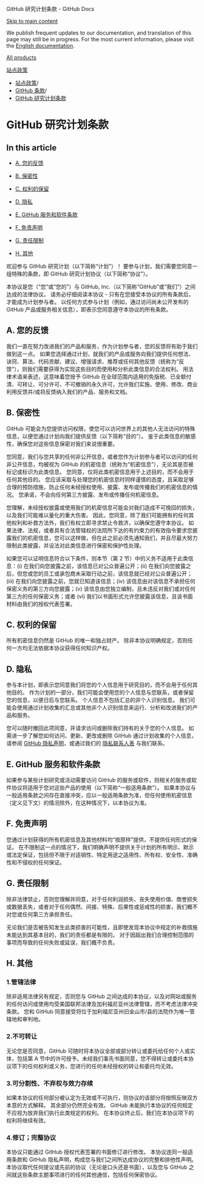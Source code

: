 GitHub 研究计划条款 - GitHub Docs

[Skip to main content](#main-content)

We publish frequent updates to our documentation, and translation of this page may still be in progress. For the most current information, please visit the [English documentation](/en).

[All products](/zh)

[站点政策](/zh/site-policy)

* [站点政策](/zh/site-policy)/
* [GitHub 条款](/zh/site-policy/github-terms)/
* [GitHub 研究计划条款](/zh/site-policy/github-terms/github-research-program-terms)

GitHub 研究计划条款
==========

In this article
----------

* [A. 您的反馈](#a-your-feedback)

* [B. 保密性](#b-confidentiality)

* [C. 权利的保留](#c-reservation-of-rights)

* [D. 隐私](#d-privacy)

* [E. GitHub 服务和软件条款](#e-github-services-and-software-terms)

* [F. 免责声明](#f-disclaimer-of-warranties)

* [G. 责任限制](#g-limitation-of-liability)

* [H. 其他](#h-miscellaneous)

欢迎参与 GitHub 研究计划（以下简称“计划”）！ 要参与计划，我们需要您同意一组特殊的条款，即 GitHub 研究计划协议（以下简称“协议”）。

本协议是您（“您”或“您的”）与 GitHub, Inc.（以下简称“GitHub”或“我们”）之间达成的法律协议。 请务必仔细阅读本协议 - 只有在您接受本协议的所有条款后，才能成为计划参与者。 以任何方式参与计划（例如，通过访问尚未公开发布的 GitHub 产品或服务相关信息），即表示您同意遵守本协议的所有条款。

[](#a-your-feedback)A. 您的反馈
----------

我们一直在努力改进我们的产品和服务，作为计划参与者，您的反馈将有助于我们做到这一点。 如果您选择通过计划，就我们的产品或服务向我们提供任何想法、诀窍、算法、代码贡献、建议、增强请求、推荐或任何其他反馈（统称为“反馈”），则我们需要获得为实现这些目的而使用和分析此类信息的合法权利。 用法律术语来表述，这意味着您授予 GitHub 在全球范围内适用的免版税、已全额付清、可转让、可分许可、不可撤销的永久许可，允许我们实施、使用、修改、商业利用反馈并/或将反馈纳入我们的产品、服务和文档。

[](#b-confidentiality)B. 保密性
----------

GitHub 可能会为您提供访问权限，使您可以访问世界上的其他人无法访问的特殊信息，以便您通过计划向我们提供反馈（以下简称“目的”）。 鉴于此类信息的敏感性，确保您对这些信息保密对我们来说很重要。

您同意，我们与您共享的任何非公开信息，或者您作为计划参与者可以访问的任何非公开信息，均被视为 GitHub 的机密信息（统称为“机密信息”），无论其是否被标记或标识为此类信息。 您同意，仅将此类机密信息用于上述目的，而不会用于任何其他目的。 您应该采取与处理您的机密信息时同样谨慎的态度，且采取足够合理的预防措施，防止任何未经授权使用、披露、发布或传播我们的机密信息的情况。 您承诺，不会向任何第三方披露、发布或传播任何机密信息。

您理解，未经授权披露或使用我们的机密信息可能会对我们造成不可挽回的损失，以及我们可能难以量化的重大伤害。 因此，您同意，除了我们可能拥有的任何其他权利和补救方法外，我们有权立即寻求禁止令救济，以确保您遵守本协议。 如果法律、法规，或者具有合法管辖权的法院所下达的有约束力的有效指令要求您披露我们的机密信息，您可以这样做，但在此之前必须先通知我们，并且尽最大努力限制此类披露，并设法对此类信息进行保密和保护性处理。

如果您可以证明信息符合以下条件，则本节（第 2 节）中的义务不适用于此类信息：(i) 在我们向您披露之前，该信息已对公众普遍公开；(ii) 在我们向您披露之后，但您或您的员工或承包商未采取行动之前，该信息就已经对公众普遍公开；(iii) 在我们向您披露之前，您就已知道该信息；(iv) 该信息由对该信息不承担任何保密义务的第三方向您披露；(v) 该信息由您独立编制，且未违反对我们或对任何第三方的任何保密义务；或者 (vi) 我们以书面形式允许您披露该信息，且该书面材料由我们的授权代表签署。

[](#c-reservation-of-rights)C. 权利的保留
----------

所有机密信息仍然是 GitHub 的唯一和独占财产。 除非本协议明确规定，否则任何一方均无法依据本协议获得任何知识产权。

[](#d-privacy)D. 隐私
----------

参与本计划，即表示您同意我们将您的个人信息用于研究目的，而不会用于任何其他目的。 作为计划的一部分，我们可能会使用您的个人信息与您联系，或者保留您的信息，以便日后与您联系。 个人信息不包括汇总的非个人识别信息。 我们可能会使用通过计划收集的汇总或其他非个人识别信息来运行、分析和改进我们的产品和服务。

您可以随时撤回此项同意，并请求访问或删除我们持有的关于您的个人信息。 如需进一步了解您如何访问、更新、更改或删除 GitHub 通过计划收集的个人信息，请参阅 [GitHub 隐私声明](/zh/site-policy/privacy-policies/github-privacy-statement)，或通过我们的 [隐私联系人表](https://github.com/contact/privacy) 与我们联系。

[](#e-github-services-and-software-terms)E. GitHub 服务和软件条款
----------

如果参与某些计划研究或活动需要访问 GitHub 的服务或软件，则相关的服务或软件协议将适用于您对这些产品的使用（以下简称“一般适用条款”）。 如果本协议与一般适用条款之间存在直接冲突，应以一般适用条款为准，但任何使用机密信息（定义见下文）的情况除外，在这种情况下，以本协议为准。

[](#f-disclaimer-of-warranties)F. 免责声明
----------

您通过计划获得的所有机密信息及其他材料均“按原样”提供，不提供任何形式的保证。 在不限制这一点的情况下，我们明确声明不提供关于计划的所有明示、默示或法定保证，包括但不限于对适销性、特定用途之适用性、所有权、安全性、准确性和不侵权的任何保证。

[](#g-limitation-of-liability)G. 责任限制
----------

除非法律禁止，否则您理解并同意，对于任何利润损失、丧失使用价值、商誉损失或数据丢失，或者对于任何偶然、间接、特殊、后果性或惩戒性的损害，我们概不对您或任何第三方承担责任。

无论我们是否被告知发生此类损害的可能性，且即使发现本协议中规定的补救措施未能达到其基本目的，我们的责任都是有限的。 对于因超出我们合理控制范围的事项而导致的任何失败或延误，我们概不负责。

[](#h-miscellaneous)H. 其他
----------

### [](#1-governing-law)1.管辖法律 ###

除非适用法律另有规定，否则您与 GitHub 之间达成的本协议，以及对网站或服务的任何访问或使用均受美国联邦法律及加利福尼亚州法律管辖，而不考虑法律冲突条款。 您和 GitHub 同意接受将位于加利福尼亚州旧金山市/县的法院作为唯一管辖地和审判地。

### [](#2-non-assignability)2.不可转让 ###

无论您是否同意，GitHub 可随时将本协议全部或部分转让或委托给任何个人或实体，包括第 A 节中的许可授予。未经我们事先书面同意，您不得转让或委托本协议项下的任何权利或义务，您进行的任何未经授权的转让和委托均无效。

### [](#3-severability-no-waiver-and-survival)3.可分割性、不弃权与效力存续 ###

如果本协议的任何部分被认定为无效或不可执行，则协议的该部分将按照反映双方本意的方式解释。 其余部分仍然完全有效。 GitHub 未能执行本协议的任何规定不应视为放弃我们执行此类规定的权利。 在本协议终止后，我们在本协议项下的权利将继续有效。

### [](#4-amendments-complete-agreement)4.修订；完整协议 ###

本协议只能通过 GitHub 授权代表签署的书面修订进行修改。 本协议连同一般适用条款和 GitHub 隐私声明，构成您与我们之间所达成协议的完整和排他性声明。 本协议取代任何提议或先前的协议（无论是口头还是书面），以及您与 GitHub 之间就这些条款主题事项进行的任何其他通信，包括任何保密协议。
